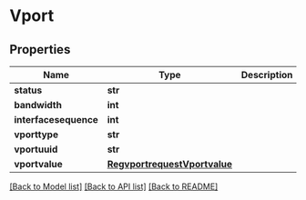 # Vport

## Properties
Name | Type | Description | Notes
------------ | ------------- | ------------- | -------------
**status** | **str** |  | [optional] 
**bandwidth** | **int** |  | [optional] 
**interfacesequence** | **int** |  | [optional] 
**vporttype** | **str** |  | [optional] 
**vportuuid** | **str** |  | [optional] 
**vportvalue** | [**RegvportrequestVportvalue**](RegvportrequestVportvalue.md) |  | [optional] 

[[Back to Model list]](../README.md#documentation-for-models) [[Back to API list]](../README.md#documentation-for-api-endpoints) [[Back to README]](../README.md)


